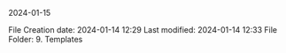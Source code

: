 2024-01-15

File Creation date: 2024-01-14 12:29
Last modified: 2024-01-14 12:33
File Folder: 9. Templates

